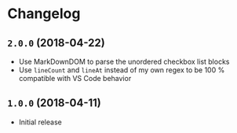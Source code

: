 # Changelog

## `2.0.0` (2018-04-22)

- Use MarkDownDOM to parse the unordered checkbox list blocks
- Use `lineCount` and `lineAt` instead of my own regex to be 100 % compatible with VS Code behavior

## `1.0.0` (2018-04-11)

- Initial release
